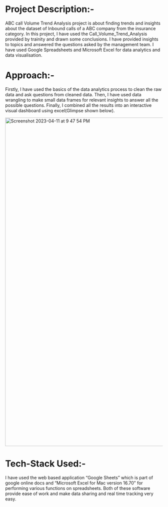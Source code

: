 # Project Description:-

ABC call Volume Trend Analysis project is about finding trends and insights about the dataset of Inbound calls of a ABC company from the insurance category. In this project, I have used the Call_Volume_Trend_Analysis provided by trainity and drawn some conclusions. I have provided insights to topics and answered the questions asked by the management team. I have used Google Spreadsheets and Microsoft Excel for data analytics and data visualisation.

# Approach:- 
Firstly, I have used the basics of the data analytics process to clean the raw data and ask questions from cleaned data. Then, I have used data wrangling to make small data frames for relevant insights to answer all the possible questions. Finally, I combined all the results into an interactive visual dashboard using excel(Glimpse shown below).

<img width="1048" alt="Screenshot 2023-04-11 at 9 47 54 PM" src="https://user-images.githubusercontent.com/60521975/231225034-c7d12547-5086-4b07-b6ce-bacfcb36ec0e.mp4">

# Tech-Stack Used:-
I have used the web based application “Google Sheets” which is part of google online docs and “Microsoft Excel for Mac version 16.70” for performing various functions on spreadsheets. Both of these software provide ease of work and make data sharing and real time tracking very easy.
